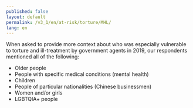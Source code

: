 ```yaml
---
published: false
layout: default
permalink: /v3_1/en/at-risk/torture/MHL/
lang: en
---
```

When asked to provide more context about who was especially vulnerable to torture and ill-treatment by government agents in 2019, our respondents mentioned all of the following:  

- Older people 
- People with specific medical conditions (mental health) 
- Children 
- People of particular nationalities (Chinese businessmen) 
- Women and/or girls 
- LGBTQIA+ people
 